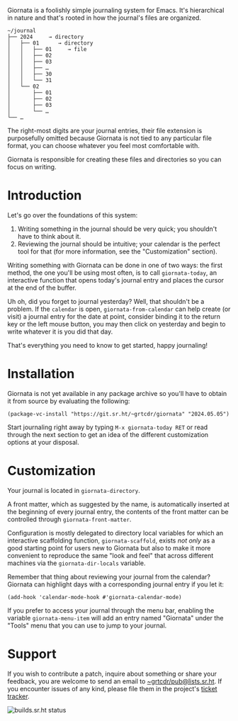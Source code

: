 Giornata is a foolishly simple journaling system for Emacs. It's hierarchical in
nature and that's rooted in how the journal's files are organized.

```
~/journal
├── 2024     → directory
│   ├── 01      → directory
│   │   ├── 01     → file
│   │   ├── 02
│   │   ├── 03
│   │   ├── …
│   │   ├── 30
│   │   └── 31
│   └── 02
│       ├── 01
│       ├── 02
│       ├── 03
│       └── …
└── …
```

The right-most digits are your journal entries, their file extension is
purposefully omitted because Giornata is not tied to any particular file format,
you can choose whatever you feel most comfortable with.

Giornata is responsible for creating these files and directories so you can
focus on writing.

# Introduction

Let's go over the foundations of this system:
1. Writing something in the journal should be very quick; you shouldn't have to
   think about it.
2. Reviewing the journal should be intuitive; your calendar is the perfect tool
   for that (for more information, see the "Customization" section).

Writing something with Giornata can be done in one of two ways: the first
method, the one you'll be using most often, is to call `giornata-today`, an
interactive function that opens today's journal entry and places the cursor at
the end of the buffer.

Uh oh, did you forget to journal yesterday? Well, that shouldn't be a problem.
If the `calendar` is open, `giornata-from-calendar` can help create (or visit) a
journal entry for the date at point, consider binding it to the return key or
the left mouse button, you may then click on yesterday and begin to write
whatever it is you did that day.

That's everything you need to know to get started, happy journaling!

# Installation

Giornata is not yet available in any package archive so you'll have to obtain it
from source by evaluating the following:

``` emacs-lisp
(package-vc-install "https://git.sr.ht/~grtcdr/giornata" "2024.05.05")
```

Start journaling right away by typing `M-x giornata-today RET` or read through
the next section to get an idea of the different customization options at your
disposal.

# Customization

Your journal is located in `giornata-directory`.

A front matter, which as suggested by the name, is automatically inserted at the
beginning of every journal entry, the contents of the front matter can be
controlled through `giornata-front-matter`.

Configuration is mostly delegated to directory local variables for which an
interactive scaffolding function, `giornata-scaffold`, exists *not only* as a
good starting point for users new to Giornata but also to make it more
convenient to reproduce the same "look and feel" that across different machines
via the `giornata-dir-locals` variable.

Remember that thing about reviewing your journal from the calendar? Giornata can
highlight days with a corresponding journal entry if you let it:

```
(add-hook 'calendar-mode-hook #'giornata-calendar-mode)
```

If you prefer to access your journal through the menu bar, enabling the variable
`giornata-menu-item` will add an entry named "Giornata" under the "Tools" menu
that you can use to jump to your journal.

# Support

If you wish to contribute a patch, inquire about something or share your
feedback, you are welcome to send an email to
[~grtcdr/pub@lists.sr.ht][mailing-list]. If you encounter issues of any kind,
please file them in the project's [ticket tracker][ticket-tracker].

![builds.sr.ht status](https://builds.sr.ht/~grtcdr/giornata/commits.svg)

[mailing-list]: mailto:~grtcdr/pub@lists.sr.ht
[ticket-tracker]: https://todo.sr.ht/~grtcdr/giornata
[calendar-preview]: media/calendar.webp
